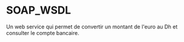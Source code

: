 # SOAP_WSDL
Un web service qui permet de convertir un montant de l'euro au Dh et consulter le compte bancaire.
